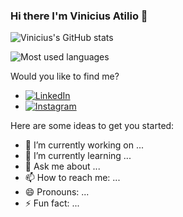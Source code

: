 ### Hi there I'm Vinicius Atilio 👋

![Vinicius's GitHub stats](https://github-readme-stats.vercel.app/api?username=Vinicius9821&theme=midnight-purple&show_icons=true)

![Most used languages](https://github-readme-stats.vercel.app/api/top-langs/?username=Vinicius9821&theme=midnight-purple&layout=compact)

Would you like to find me?

- [![LinkedIn](https://img.shields.io/badge/-LinkedIn-0077B5?style=flat&logo=linkedin&logoColor=white)](https://www.linkedin.com/in/vinicius-atilio-7a03a4123)
- [![Instagram](https://img.shields.io/badge/-Instagram-E4405F?style=flat&logo=instagram&logoColor=white)](https://www.instagram.com/_viniatilio)


Here are some ideas to get you started:

- 🔭 I’m currently working on ...
- 🌱 I’m currently learning ...
- 💬 Ask me about ...
- 📫 How to reach me: ...
- 😄 Pronouns: ...
- ⚡ Fun fact: ...
